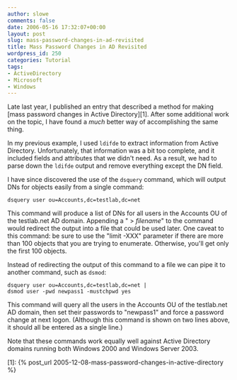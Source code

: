 ```yaml
---
author: slowe
comments: false
date: 2006-05-16 17:32:07+00:00
layout: post
slug: mass-password-changes-in-ad-revisited
title: Mass Password Changes in AD Revisited
wordpress_id: 250
categories: Tutorial
tags:
- ActiveDirectory
- Microsoft
- Windows
---
```


Late last year, I published an entry that described a method for making [mass password changes in Active Directory][1]. After some additional work on the topic, I have found a _much_ better way of accomplishing the same thing.

In my previous example, I used `ldifde` to extract information from Active Directory. Unfortunately, that information was a bit too complete, and it included fields and attributes that we didn't need. As a result, we had to parse down the `ldifde` output and remove everything except the DN field.

I have since discovered the use of the `dsquery` command, which will output DNs for objects easily from a single command:

    dsquery user ou=Accounts,dc=testlab,dc=net

This command will produce a list of DNs for all users in the Accounts OU of the testlab.net AD domain. Appending a " > _filename_" to the command would redirect the output into a file that could be used later. One caveat to this command: be sure to use the "limit -XXX" parameter if there are more than 100 objects that you are trying to enumerate. Otherwise, you'll get only the first 100 objects.

Instead of redirecting the output of this command to a file we can pipe it to another command, such as `dsmod`:

    dsquery user ou=Accounts,dc=testlab,dc=net |
    dsmod user -pwd newpass1 -mustchpwd yes

This command will query all the users in the Accounts OU of the testlab.net AD domain, then set their passwords to "newpass1" and force a password change at next logon. (Although this command is shown on two lines above, it should all be entered as a single line.)

Note that these commands work equally well against Active Directory domains running both Windows 2000 and Windows Server 2003.

[1]: {% post_url 2005-12-08-mass-password-changes-in-active-directory %}
